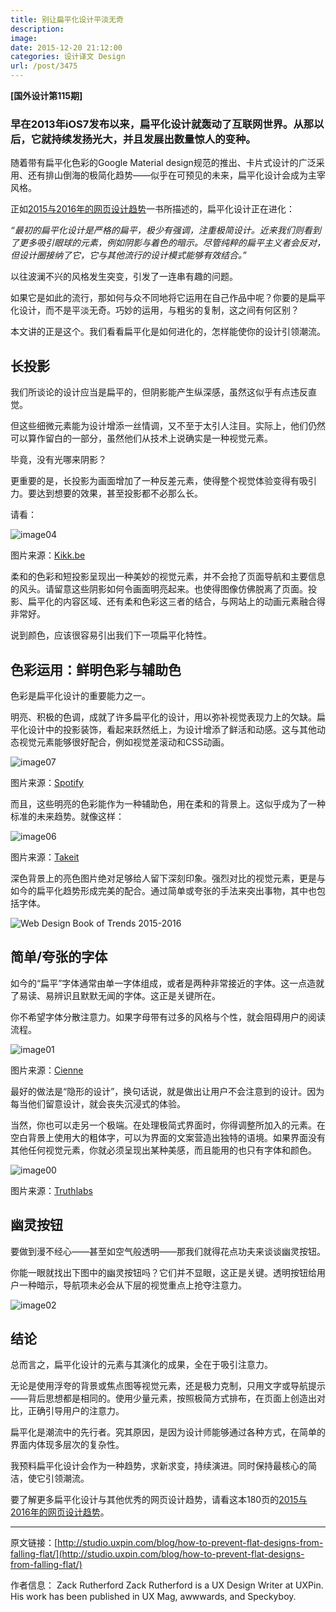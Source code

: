 ```yaml
---
title: 别让扁平化设计平淡无奇
description: 
image: 
date: 2015-12-20 21:12:00
categories: 设计译文 Design
url: /post/3475
---
```


**[国外设计第115期]**

### 早在2013年iOS7发布以来，扁平化设计就轰动了互联网世界。从那以后，它就持续发扬光大，并且发展出数量惊人的变种。

随着带有扁平化色彩的Google Material design规范的推出、卡片式设计的广泛采用、还有排山倒海的极简化趋势——似乎在可预见的未来，扁平化设计会成为主宰风格。

正如[2015与2016年的网页设计趋势](http://studio.uxpin.com/ebooks/web-ui-design-trends-2015-2016/)一书所描述的，扁平化设计正在进化：

*“最初的扁平化设计是严格的扁平，极少有强调，注重极简设计。近来我们则看到了更多吸引眼球的元素，例如阴影与着色的暗示。尽管纯粹的扁平主义者会反对，但设计圈接纳了它，它与其他流行的设计模式能够有效结合。”*

以往波澜不兴的风格发生突变，引发了一连串有趣的问题。

如果它是如此的流行，那如何与众不同地将它运用在自己作品中呢？你要的是扁平化设计，而不是平淡无奇。巧妙的运用，与粗劣的复制，这之间有何区别？

本文讲的正是这个。我们看看扁平化是如何进化的，怎样能使你的设计引领潮流。

## 长投影

我们所谈论的设计应当是扁平的，但阴影能产生纵深感，虽然这似乎有点违反直觉。

但这些细微元素能为设计增添一丝情调，又不至于太引人注目。实际上，他们仍然可以算作留白的一部分，虽然他们从技术上说确实是一种视觉元素。

毕竟，没有光哪来阴影？

更重要的是，长投影为画面增加了一种反差元素，使得整个视觉体验变得有吸引力。要达到想要的效果，甚至投影都不必那么长。

请看：

![image04](http://studio.uxpin.com/wp-content/uploads/2015/12/image048.png)

图片来源：[Kikk.be](//www.kikk.be/2015/)

柔和的色彩和短投影呈现出一种美妙的视觉元素，并不会抢了页面导航和主要信息的风头。请留意这些阴影如何令画面明亮起来。也使得图像仿佛脱离了页面。投影、扁平化的内容区域、还有柔和色彩这三者的结合，与网站上的动画元素融合得非常好。

说到颜色，应该很容易引出我们下一项扁平化特性。

## 色彩运用：鲜明色彩与辅助色

色彩是扁平化设计的重要能力之一。

明亮、积极的色调，成就了许多扁平化的设计，用以弥补视觉表现力上的欠缺。扁平化设计中的投影装饰，看起来跃然纸上，为设计增添了鲜活和动感。这与其他动态视觉元素能够很好配合，例如视觉差滚动和CSS动画。

![image07](http://studio.uxpin.com/wp-content/uploads/2015/12/image072.png)

图片来源：[Spotify](https://spotify-foundthemfirst.com/en-US)

而且，这些明亮的色彩能作为一种辅助色，用在柔和的背景上。这似乎成为了一种标准的未来趋势。就像这样：

![image06](http://studio.uxpin.com/wp-content/uploads/2015/12/image066.png)

图片来源：[Takeit](//www.takeitapp.co/en)

深色背景上的亮色图片绝对足够给人留下深刻印象。强烈对比的视觉元素，更是与如今的扁平化趋势形成完美的配合。通过简单或夸张的手法来突出事物，其中也包括字体。

![Web Design Book of Trends 2015-2016](http://studio.uxpin.com/wp-content/uploads/2015/09/Web-Design-Book-of-Trends-2015-2016.png)

## 简单/夸张的字体

如今的“扁平”字体通常由单一字体组成，或者是两种非常接近的字体。这一点造就了易读、易辨识且默默无闻的字体。这正是关键所在。

你不希望字体分散注意力。如果字母带有过多的风格与个性，就会阻碍用户的阅读流程。

![image01](http://studio.uxpin.com/wp-content/uploads/2015/12/image0112.png)

图片来源：[Cienne](//cienneny.com/)

最好的做法是“隐形的设计”，换句话说，就是做出让用户不会注意到的设计。因为每当他们留意设计，就会丧失沉浸式的体验。

当然，你也可以走另一个极端。在处理极简式界面时，你得调整所加入的元素。在空白背景上使用大的粗体字，可以为界面的文案营造出独特的语境。如果界面没有其他任何视觉元素，你就必须呈现出某种美感，而且能用的也只有字体和颜色。

![image00](http://studio.uxpin.com/wp-content/uploads/2015/12/image0012.png)

图片来源：[Truthlabs](//truthlabs.com/)

## 幽灵按钮

要做到漫不经心——甚至如空气般透明——那我们就得花点功夫来谈谈幽灵按钮。

你能一眼就找出下图中的幽灵按钮吗？它们并不显眼，这正是关键。透明按钮给用户一种暗示，导航项未必会从下层的视觉重点上抢夺注意力。

![image02](http://studio.uxpin.com/wp-content/uploads/2015/12/image0210.png)

## 结论

总而言之，扁平化设计的元素与其演化的成果，全在于吸引注意力。

无论是使用浮夸的背景或焦点图等视觉元素，还是极力克制，只用文字或导航提示——背后思想都是相同的。使用少量元素，按照极简方式排布，在页面上创造出对比，正确引导用户的注意力。

扁平化是潮流中的先行者。究其原因，是因为设计师能够通过各种方式，在简单的界面内体现多层次的复杂性。

我预料扁平化设计会作为一种趋势，求新求变，持续演进。同时保持最核心的简洁，使它引领潮流。

要了解更多扁平化设计与其他优秀的网页设计趋势，请看这本180页的[2015与2016年的网页设计趋势](http://studio.uxpin.com/ebooks/web-ui-design-trends-2015-2016/)。

---

原文链接：[http://studio.uxpin.com/blog/how-to-prevent-flat-designs-from-falling-flat/](http://studio.uxpin.com/blog/how-to-prevent-flat-designs-from-falling-flat/)

作者信息：
Zack Rutherford
Zack Rutherford is a UX Design Writer at UXPin. His work has been published in UX Mag, awwwards, and Speckyboy.